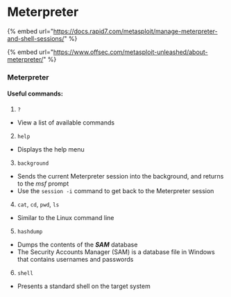# Meterpreter

{% embed url="https://docs.rapid7.com/metasploit/manage-meterpreter-and-shell-sessions/" %}

{% embed url="https://www.offsec.com/metasploit-unleashed/about-meterpreter/" %}

### Meterpreter

#### Useful commands:

1. `?`&#x20;

* View a list of available commands

2. `help`

* Displays the help menu

3. `background`

* Sends the current Meterpreter session into the background, and returns to the _msf_ prompt
* Use the `session -i` command to get back to the Meterpreter session

4. `cat`, `cd`, `pwd`, `ls`

* Similar to the Linux command line

5. `hashdump`

* Dumps the contents of the _**SAM**_ database
* The Security Accounts Manager (SAM) is a database file in Windows that contains usernames and passwords

6. `shell`

* Presents a standard shell on the target system
